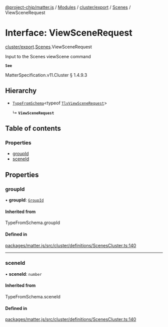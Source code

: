 [@project-chip/matter.js](../README.md) / [Modules](../modules.md) / [cluster/export](../modules/cluster_export.md) / [Scenes](../modules/cluster_export.Scenes.md) / ViewSceneRequest

# Interface: ViewSceneRequest

[cluster/export](../modules/cluster_export.md).[Scenes](../modules/cluster_export.Scenes.md).ViewSceneRequest

Input to the Scenes viewScene command

**`See`**

MatterSpecification.v11.Cluster § 1.4.9.3

## Hierarchy

- [`TypeFromSchema`](../modules/tlv_export.md#typefromschema)\<typeof [`TlvViewSceneRequest`](../modules/cluster_export.Scenes.md#tlvviewscenerequest)\>

  ↳ **`ViewSceneRequest`**

## Table of contents

### Properties

- [groupId](cluster_export.Scenes.ViewSceneRequest.md#groupid)
- [sceneId](cluster_export.Scenes.ViewSceneRequest.md#sceneid)

## Properties

### groupId

• **groupId**: [`GroupId`](../modules/datatype_export.md#groupid)

#### Inherited from

TypeFromSchema.groupId

#### Defined in

[packages/matter.js/src/cluster/definitions/ScenesCluster.ts:140](https://github.com/project-chip/matter.js/blob/c0d55745d5279e16fdfaa7d2c564daa31e19c627/packages/matter.js/src/cluster/definitions/ScenesCluster.ts#L140)

___

### sceneId

• **sceneId**: `number`

#### Inherited from

TypeFromSchema.sceneId

#### Defined in

[packages/matter.js/src/cluster/definitions/ScenesCluster.ts:140](https://github.com/project-chip/matter.js/blob/c0d55745d5279e16fdfaa7d2c564daa31e19c627/packages/matter.js/src/cluster/definitions/ScenesCluster.ts#L140)
